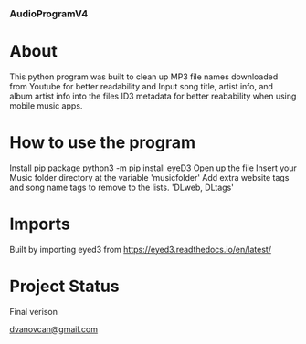    ### AudioProgramV4

# About
This python program was built to clean up MP3 file names downloaded from Youtube for better readability and Input song title, artist info, and album artist info into the files ID3 metadata for better reabability when using mobile music apps.

# How to use the program
Install pip package   python3 -m pip install eyeD3
Open up the file
Insert your Music folder directory at the variable 'musicfolder'
Add extra website tags and song name tags to remove to the lists. 'DLweb, DLtags'

# Imports
Built by importing eyed3 from https://eyed3.readthedocs.io/en/latest/


# Project Status
Final verison

dvanovcan@gmail.com

